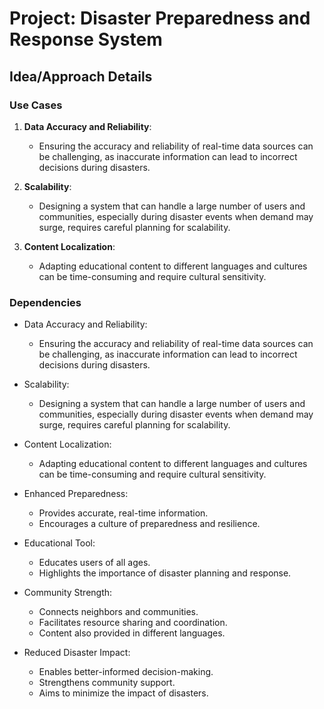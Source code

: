 # Project: Disaster Preparedness and Response System

## Idea/Approach Details

### Use Cases

1. **Data Accuracy and Reliability**:
   - Ensuring the accuracy and reliability of real-time data sources can be challenging, as inaccurate information can lead to incorrect decisions during disasters.

2. **Scalability**:
   - Designing a system that can handle a large number of users and communities, especially during disaster events when demand may surge, requires careful planning for scalability.

3. **Content Localization**:
   - Adapting educational content to different languages and cultures can be time-consuming and require cultural sensitivity.

### Dependencies

- Data Accuracy and Reliability:
  - Ensuring the accuracy and reliability of real-time data sources can be challenging, as inaccurate information can lead to incorrect decisions during disasters.

- Scalability:
  - Designing a system that can handle a large number of users and communities, especially during disaster events when demand may surge, requires careful planning for scalability.

- Content Localization:
  - Adapting educational content to different languages and cultures can be time-consuming and require cultural sensitivity.

- Enhanced Preparedness:
  - Provides accurate, real-time information.
  - Encourages a culture of preparedness and resilience.

- Educational Tool:
  - Educates users of all ages.
  - Highlights the importance of disaster planning and response.

- Community Strength:
  - Connects neighbors and communities.
  - Facilitates resource sharing and coordination.
  - Content also provided in different languages.

- Reduced Disaster Impact:
  - Enables better-informed decision-making.
  - Strengthens community support.
  - Aims to minimize the impact of disasters.
